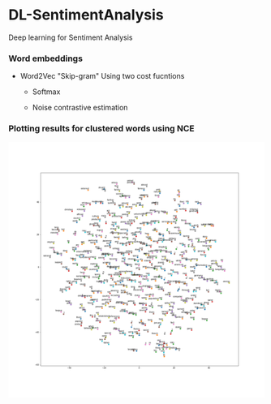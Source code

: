 # DL-SentimentAnalysis
Deep learning for Sentiment Analysis

### Word embeddings
- Word2Vec "Skip-gram" Using two cost fucntions
    
  - Softmax

  - Noise contrastive estimation

### Plotting results for clustered words using NCE
![alt text](https://raw.githubusercontent.com/MohamedFawzy/DL-SentimentAnalysis/master/tsne.png)
